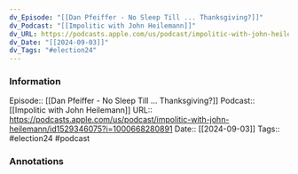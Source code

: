 ```yaml
---
dv_Episode: "[[Dan Pfeiffer - No Sleep Till ... Thanksgiving?]]"
dv_Podcast: "[[Impolitic with John Heilemann]]"
dv_URL: https://podcasts.apple.com/us/podcast/impolitic-with-john-heilemann/id1529346075?i=1000668280891
dv_Date: "[[2024-09-03]]"
dv_Tags: "#election24"
---
```

### Information

Episode:: [[Dan Pfeiffer - No Sleep Till ... Thanksgiving?]]
Podcast:: [[Impolitic with John Heilemann]]
URL:: https://podcasts.apple.com/us/podcast/impolitic-with-john-heilemann/id1529346075?i=1000668280891
Date:: [[2024-09-03]]
Tags:: #election24 
#podcast


### Annotations

